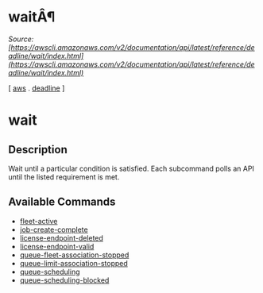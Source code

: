 # waitÂ¶

*Source: [https://awscli.amazonaws.com/v2/documentation/api/latest/reference/deadline/wait/index.html](https://awscli.amazonaws.com/v2/documentation/api/latest/reference/deadline/wait/index.html)*

[ [aws](https://awscli.amazonaws.com/v2/documentation/api/latest/reference/index.html#cli-aws) . [deadline](https://awscli.amazonaws.com/v2/documentation/api/latest/reference/deadline/index.html#cli-aws-deadline) ]

# wait

## Description

Wait until a particular condition is satisfied. Each subcommand polls an API until the listed requirement is met.

## Available Commands

- [fleet-active](https://awscli.amazonaws.com/v2/documentation/api/latest/reference/deadline/wait/fleet-active.html)
- [job-create-complete](https://awscli.amazonaws.com/v2/documentation/api/latest/reference/deadline/wait/job-create-complete.html)
- [license-endpoint-deleted](https://awscli.amazonaws.com/v2/documentation/api/latest/reference/deadline/wait/license-endpoint-deleted.html)
- [license-endpoint-valid](https://awscli.amazonaws.com/v2/documentation/api/latest/reference/deadline/wait/license-endpoint-valid.html)
- [queue-fleet-association-stopped](https://awscli.amazonaws.com/v2/documentation/api/latest/reference/deadline/wait/queue-fleet-association-stopped.html)
- [queue-limit-association-stopped](https://awscli.amazonaws.com/v2/documentation/api/latest/reference/deadline/wait/queue-limit-association-stopped.html)
- [queue-scheduling](https://awscli.amazonaws.com/v2/documentation/api/latest/reference/deadline/wait/queue-scheduling.html)
- [queue-scheduling-blocked](https://awscli.amazonaws.com/v2/documentation/api/latest/reference/deadline/wait/queue-scheduling-blocked.html)